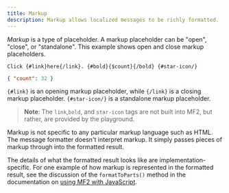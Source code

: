 ```yaml
---
title: Markup
description: Markup allows localized messages to be richly formatted.
---
```


_Markup_ is a type of placeholder. A markup placeholder can be "open", "close",
or "standalone". This example shows open and close markup placeholders.

<mf2-interactive>

```mf2
Click {#link}here{/link}. {#bold}{$count}{/bold} {#star-icon/}
```

```json
{ "count": 32 }
```

</mf2-interactive>

`{#link}` is an opening markup placeholder, while `{/link}` is a closing markup
placeholder. `{#star-icon/}` is a standalone markup placeholder.

> **Note**: The `link`,`bold`, and `star-icon` tags are not built into MF2, but
> rather, are provided by the playground.

Markup is not specific to any particular markup language such as HTML. The
message formatter doesn't interpret markup. It simply passes pieces of markup
through into the formatted result.

The details of what the formatted result looks like are implementation-specific.
For one example of how markup is represented in the formatted result, see the
discussion of the `formatToParts()` method in the documentation on
[using MF2 with JavaScript](/docs/integration/js/#the-formattoparts()-method).
